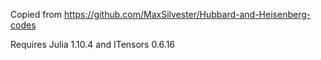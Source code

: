 Copied from https://github.com/MaxSilvester/Hubbard-and-Heisenberg-codes

Requires Julia 1.10.4 and ITensors 0.6.16
